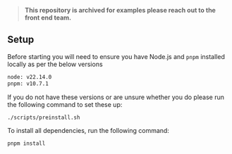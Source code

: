 > **This repository is archived for examples please reach out to the front end team.**

## Setup

Before starting you will need to ensure you have Node.js and `pnpm` installed locally as per the below versions

```bash
node: v22.14.0
pnpm: v10.7.1
```

If you do not have these versions or are unsure whether you do please run the following command to set these up:

```bash
./scripts/preinstall.sh
```

To install all dependencies, run the following command:

```bash
pnpm install
```
